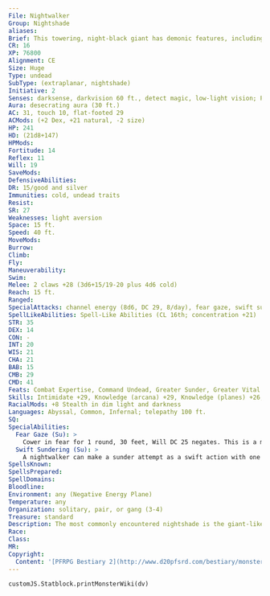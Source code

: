 ```yaml
---
File: Nightwalker
Group: Nightshade
aliases: 
Brief: This towering, night-black giant has demonic features, including a huge pair of ram-like horns. Its arms end in massive blades.
CR: 16
XP: 76800
Alignment: CE
Size: Huge
Type: undead
SubType: (extraplanar, nightshade)
Initiative: 2
Senses: darksense, darkvision 60 ft., detect magic, low-light vision; Perception +29
Aura: desecrating aura (30 ft.)
AC: 31, touch 10, flat-footed 29
ACMods: (+2 Dex, +21 natural, -2 size)
HP: 241
HD: (21d8+147)
HPMods: 
Fortitude: 14
Reflex: 11
Will: 19
SaveMods: 
DefensiveAbilities: 
DR: 15/good and silver
Immunities: cold, undead traits
Resist: 
SR: 27
Weaknesses: light aversion
Space: 15 ft.
Speed: 40 ft.
MoveMods: 
Burrow: 
Climb: 
Fly: 
Maneuverability: 
Swim: 
Melee: 2 claws +28 (3d6+15/19-20 plus 4d6 cold)
Reach: 15 ft.
Ranged: 
SpecialAttacks: channel energy (8d6, DC 29, 8/day), fear gaze, swift sundering
SpellLikeAbilities: Spell-Like Abilities (CL 16th; concentration +21)  Constant-air walk, detect magic, magic fang   At Will-contagion (DC 19), deeper darkness, greater dispel magic, unholy blight (DC 19)   3/day-confusion (DC 19), haste, hold monster (DC 20), invisibility, quickened unholy blight (DC 19)   1/day-cone of cold (DC 20), finger of death (DC 22), plane shift (DC 22), summon (level 7, 4 greater shadows)
STR: 35
DEX: 14
CON: -
INT: 20
WIS: 21
CHA: 21
BAB: 15
CMB: 29
CMD: 41
Feats: Combat Expertise, Command Undead, Greater Sunder, Greater Vital Strike, Improved Critical (claws), Improved Disarm, Improved Sunder, Improved Vital Strike, Power Attack, Quicken Spell-Like Ability (unholy blight), Vital Strike
Skills: Intimidate +29, Knowledge (arcana) +29, Knowledge (planes) +26, Knowledge (religion) +29, Perception +29, Sense Motive +29, Spellcraft +29, Stealth +18 (+26 in darkness), Swim +33
RacialMods: +8 Stealth in dim light and darkness
Languages: Abyssal, Common, Infernal; telepathy 100 ft.
SQ: 
SpecialAbilities:
  Fear Gaze (Su): >
    Cower in fear for 1 round, 30 feet, Will DC 25 negates. This is a mind-affecting fear effect. The save DC is Charisma-based.
  Swift Sundering (Su): >
    A nightwalker can make a sunder attempt as a swift action with one of its claws.
SpellsKnown: 
SpellsPrepared: 
SpellDomains: 
Bloodline: 
Environment: any (Negative Energy Plane)
Temperature: any
Organization: solitary, pair, or gang (3-4)
Treasure: standard
Description: The most commonly encountered nightshade is the giant-like nightwalker. This powerful foe leads armies of undead against the living, but unlike most mortal generals the nightwalker is not content to stand back and observe the battles from safety. The undead creature is ever eager to put its tactics and plans to the test itself, and takes part in battles in every possible occurrence save for those that the creature has determined are self-destructive. This is not to say that the nightwalker never sacrifices its troops to gain a tactical advantage-just that these attacks are the only ones the monster feels no urge to participate in directly.  Nightwalkers enjoy inf licting despair before death, particularly by destroying valued objects or murdering loved ones before delivering the final blow to a foe.  A nightwalker is 20 feet tall and weighs 5,000 pounds.
Race: 
Class: 
MR: 
Copyright:
  Content: '[PFRPG Bestiary 2](http://www.d20pfsrd.com/bestiary/monster-listings/undead/nightshade/nightwalker)'
---
```

```dataviewjs
customJS.Statblock.printMonsterWiki(dv)
```
